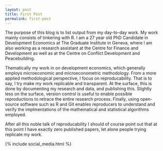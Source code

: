 ```yaml
---
layout: post
title: First Post
permalink: first-post
---
```

The purpose of this blog is to list output from my day-to-day work.
My work mainly consists of tinkering with R.
I am a 27 year old PhD Candidate in Development Economics at The Graduate Institute in Geneva,
where I am also working as a research assistant at the Centre for Finance and Development
as well as at the Centre on Conflict Development and Peacebuilding.

Thematically my work in on development economics, which generally employs microeconomic and microeconometric methodology.
From a more applied methodological perspective, I focus on reproducability.
That is to say, I try make my work replicable and transparent.
At the surface, this is done by documenting my research and data, and publishing this.
Slightly less on the surface, version control is useful to enable possible reproductions
to retrace the entire research process.
Finally, using open-source software such as R and Git enables reproducers to understand
and verify the implmentations of the mathematical and statistical algorithms employed.

After all this noble talk of reproducability I should of course point out that at this point I have exactly zero published papers,
let alone people trying replicate my work.

{% include social_media.html %}

